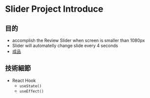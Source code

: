 # Slider Project Introduce

## 目的
  * accomplish the Review Slider when screen is smaller than 1080px
  * Slider will automatelly change slide every 4 seconds 
  * [成品](https://01-slider.netlify.app/)

## 技術細節
  * React Hook
    * `useState()`
    * `useEffect()`
